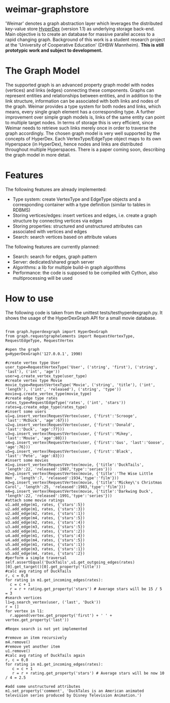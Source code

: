 weimar-graphstore
=================

'Weimar' denotes a graph abstraction layer which leverages the distributed key-value store [HyperDex](https://github.com/rescrv/HyperDex/)
(version 1.1) as underlying storage back-end. Main objective is to create an database for massive parallel access to a
rapid changing graph. Background of this work is a student research project at the 'University of Cooperative Education' (DHBW Mannheim).
**This is still prototypic work and subject to development.**

# The Graph Model
The supported graph is an advanced property graph model with nodes (vertices) and links (edges) connecting these
components. Graphs can represent entities and relationships between entities, and in addition to the link structure,
information can be associated with both links and nodes of the graph.
Weimar provides a type system for both nodes and links, which means, every single graph element has a corresponding
type. A further improvement over simple graph models is, links of the same entity can point to multiple target 
nodes. In terms of storage this is very efficient, since Weimar needs to retrieve such links merely once in order to
traverse the graph accordingly.
The chosen graph model is very well supported by the concepts of HyperDex. Each VertexType/EdgeType object maps to
its own Hyperspace (in HyperDex), hence nodes and links are distributed throughout multiple Hyperspaces.
There is a paper coming soon, describing the graph model in more detail. 

# Features
The following features are already implemented:
* Type system: create VertexType and EdgeType objects and a corresponding container with a type definition (similar to tables in RDBMS)
* Storing vertices/edges: insert vertices and edges, i.e. create a graph structure by connecting vertices via edges
* Storing properties: structured and unstructured attributes can associated with vertices and edges
* Search: search vertices based on attribute values

The following features are currently planned:
* Search: search for edges, graph pattern 
* Server: dedicated/shared graph server
* Algorithms: a lib for multiple build-in graph algorithms
* Performance: the code is supposed to be compiled with Cython, also multiprocessing will be used

# How to use
The following code is taken from the unittest tests/testhyperdexgraph.py. It shows the usage of the
HyperDexGraph API for a small movie database.

```

from graph.hyperdexgraph import HyperDexGraph
from graph.requestgraphelements import RequestVertexType, RequestEdgeType, RequestVertex

#open the graph
g=HyperDexGraph('127.0.0.1', 1990)

#create vertex type User
user_type=RequestVertexType('User', ('string', 'first'), ('string', 'last'), ('int', 'age'))
user=g.create_vertex_type(user_type)
#create vertex type Movie
movie_type=RequestVertexType('Movie', ('string', 'title'), ('int', 'length'), ('int', 'released'), ('string', 'type'))
movie=g.create_vertex_type(movie_type)
#create edge type rates
rates_type=RequestEdgeType('rates', ('int', 'stars'))
rates=g.create_edge_type(rates_type)
#insert some users
u1=g.insert_vertex(RequestVertex(user, {'first':'Scrooge', 'last':'McDuck', 'age':67}))
u2=g.insert_vertex(RequestVertex(user, {'first':'Donald', 'last':'Duck', 'age':77}))
u3=g.insert_vertex(RequestVertex(user, {'first':'Mikey', 'last':'Mouse', 'age':80}))
u4=g.insert_vertex(RequestVertex(user, {'first':'Gus', 'last':'Goose', 'age':76}))
u5=g.insert_vertex(RequestVertex(user, {'first':'Black', 'last':'Pete', 'age':83}))
#insert some movies
m1=g.insert_vertex(RequestVertex(movie, {'title':'DuckTails', 'length':22, 'released':1987,'type':'series'}))
m2=g.insert_vertex(RequestVertex(movie, {'title':'The Wise Little Hen', 'length':7, 'released':1934,'type':'film'}))
m3=g.insert_vertex(RequestVertex(movie, {'title':'Mickey\'s Christmas Carol', 'length':25, 'released':1983,'type':'film'}))
m4=g.insert_vertex(RequestVertex(movie, {'title':'Darkwing Duck', 'length':22, 'released':1991,'type':'series'}))
#attach some movie ratings
u1.add_edge(m1, rates, {'stars':5})
u2.add_edge(m1, rates, {'stars':3})
u2.add_edge(m2, rates, {'stars':1})
u2.add_edge(m4, rates, {'stars':5})
u3.add_edge(m2, rates, {'stars':4})
u3.add_edge(m3, rates, {'stars':5})
u3.add_edge(m1, rates, {'stars':2})
u4.add_edge(m1, rates, {'stars':4})
u4.add_edge(m4, rates, {'stars':5})
u5.add_edge(m1, rates, {'stars':1})
u5.add_edge(m3, rates, {'stars':1})
u5.add_edge(m4, rates, {'stars':2})
#perform a simple traversal
self.assertEqual('DuckTails',u1.get_outgoing_edges(rates)[0].get_target()[0].get_property('title'))
#calc avg rating of DuckTails
r, c = 0,0
for rating in m1.get_incoming_edges(rates):
  c = c + 1
  r = r + rating.get_property('stars') # Average stars will be 15 / 5 = 3
#search vertices
l1=g.search_vertex(user, ('last', 'Duck'))
r = []
for vertex in l1:
  r.append(vertex.get_property('first') + ' ' + vertex.get_property('last'))
        
#Reqex search is not yet implemented

#remove an item recursively 
m4.remove()
#remove yet another item 
u1.remove()
#calc avg rating of DuckTails again
r, c = 0,0
for rating in m1.get_incoming_edges(rates):
   c = c + 1
   r = r + rating.get_property('stars') # Average stars will be now 10 / 4 = 2.5
        
#add some unstructured attributes
m1.set_property('comment', 'DuckTales is an American animated television series produced by Disney Television Animation.')
```



